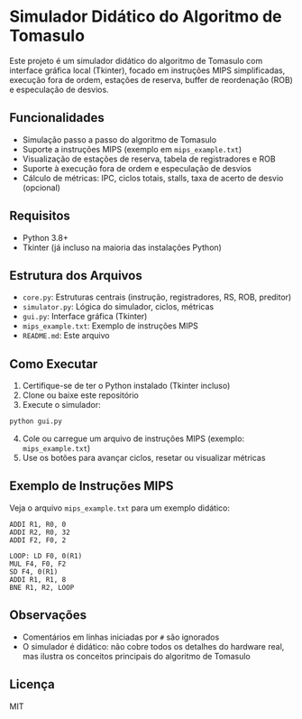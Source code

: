 # Simulador Didático do Algoritmo de Tomasulo

Este projeto é um simulador didático do algoritmo de Tomasulo com interface gráfica local (Tkinter), focado em instruções MIPS simplificadas, execução fora de ordem, estações de reserva, buffer de reordenação (ROB) e especulação de desvios.

## Funcionalidades
- Simulação passo a passo do algoritmo de Tomasulo
- Suporte a instruções MIPS (exemplo em `mips_example.txt`)
- Visualização de estações de reserva, tabela de registradores e ROB
- Suporte à execução fora de ordem e especulação de desvios
- Cálculo de métricas: IPC, ciclos totais, stalls, taxa de acerto de desvio (opcional)

## Requisitos
- Python 3.8+
- Tkinter (já incluso na maioria das instalações Python)

## Estrutura dos Arquivos
- `core.py`: Estruturas centrais (instrução, registradores, RS, ROB, preditor)
- `simulator.py`: Lógica do simulador, ciclos, métricas
- `gui.py`: Interface gráfica (Tkinter)
- `mips_example.txt`: Exemplo de instruções MIPS
- `README.md`: Este arquivo

## Como Executar
1. Certifique-se de ter o Python instalado (Tkinter incluso)
2. Clone ou baixe este repositório
3. Execute o simulador:

```bash
python gui.py
```

4. Cole ou carregue um arquivo de instruções MIPS (exemplo: `mips_example.txt`)
5. Use os botões para avançar ciclos, resetar ou visualizar métricas

## Exemplo de Instruções MIPS
Veja o arquivo `mips_example.txt` para um exemplo didático:

```
ADDI R1, R0, 0
ADDI R2, R0, 32
ADDI F2, F0, 2

LOOP: LD F0, 0(R1)
MUL F4, F0, F2
SD F4, 0(R1)
ADDI R1, R1, 8
BNE R1, R2, LOOP
```

## Observações
- Comentários em linhas iniciadas por `#` são ignorados
- O simulador é didático: não cobre todos os detalhes do hardware real, mas ilustra os conceitos principais do algoritmo de Tomasulo

## Licença
MIT 